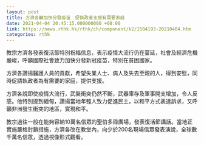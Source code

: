 ```yaml
---
layout: post
title: 方濟各籲加快分發疫苗　促執政者支援有需要家庭　
date: 2021-04-04 20:45:15.000000000 +08:00
link: https://news.rthk.hk/rthk/ch/component/k2/1584193-20210404.htm
categories: rthk
---
```


教宗方濟各發表復活節特別祝福信息，表示疫情大流行仍在蔓延，社會及經濟危機嚴峻，呼籲國際社會致力加快分發新冠疫苗，特別在貧困國家。

方濟各讚揚醫護人員的貢獻，希望失業人士、病人及失去至親的人，得到安慰，同時促請執政者為有需要的家庭，提供支援。

方濟各說即使疫情大流行，武裝衝突仍然不斷，武器庫存及軍事開支增加，令人反感。他特別提到緬甸，讚揚當地年輕人致力促進民主，以和平方式表達訴求，又呼籲非洲發生衝突的地區，實現和平。

教宗過往一般在能夠容納10萬名信眾的聖伯多祿廣場，發表復活節講話。當地正實施嚴格封鎖措施，方濟各改在教堂內，向少於200名現場信眾發表演說，全球數千萬名信眾，透過視像形式觀看。
